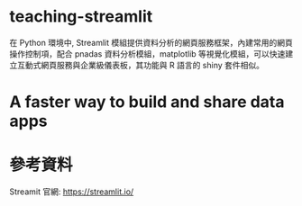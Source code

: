 # teaching-streamlit

在 Python 環境中, Streamlit 模組提供資料分析的網頁服務框架，內建常用的網頁操作控制項，配合 pnadas 資料分析模組，matplotlib 等視覺化模組，可以快速建立互動式網頁服務與企業級儀表板，其功能與 R 語言的 shiny 套件相似。

# A faster way to build and share data apps

# 參考資料
Streamit 官網: https://streamlit.io/
